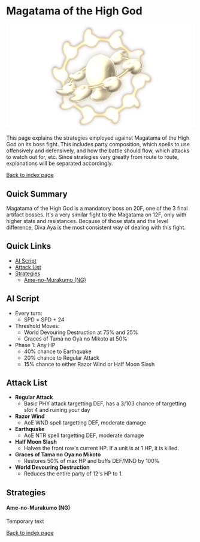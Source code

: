 # Magatama of the High God

![](img/highmagatama.png)

This page explains the strategies employed against Magatama of the High God on its boss fight. This includes party composition, which spells to use offensively and defensively, and how the battle should flow, which attacks to watch out for, etc. Since strategies vary greatly from route to route, explanations will be separated accordingly.

[Back to index page](../index.md)

## Quick Summary

Magatama of the High God is a mandatory boss on 20F, one of the 3 final artifact bosses. It's a very similar fight to the Magatama on 12F, only with higher stats and resistances. Because of those stats and the level difference, Diva Aya is the most consistent way of dealing with this fight.

## Quick Links
* [AI Script](#script)
* [Attack List](#attacks)
* [Strategies](#strats)
	* [Ame-no-Murakumo (NG)](#ng-murakumo)

## <a id="script"></a>AI Script

* Every turn:
	* SPD = SPD + 24
* Threshold Moves:
	* World Devouring Destruction at 75% and 25%
	* Graces of Tama no Oya no Mikoto at 50%
* Phase 1: Any HP
	* 40% chance to Earthquake
	* 20% chance to Regular Attack
	* 15% chance to either Razor Wind or Half Moon Slash

## <a id="attacks"></a>Attack List

* **Regular Attack**
	* Basic PHY attack targetting DEF, has a 3/103 chance of targetting slot 4 and ruining your day
* **Razor Wind**
	* AoE WND spell targetting DEF, moderate damage
* **Earthquake**
	* AoE NTR spell targetting DEF, moderate damage
* **Half Moon Slash**
	* Halves the front row's current HP. If a unit is at 1 HP, it is killed.
* **Graces of Tama no Oya no Mikoto**
	* Restores 50% of max HP and buffs DEF/MND by 100%
* **World Devouring Destruction**
	* Reduces the entire party of 12's HP to 1.

## <a id="strats"></a>Strategies

#### <a id="ng-murakumo"></a>Ame-no-Murakumo (NG)

Temporary text

[Back to index page](../index.md)